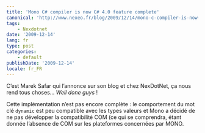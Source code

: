 ```yaml
---
title: 'Mono C# compiler is now C# 4.0 feature complete'
canonical: 'http://www.nexeo.fr/blog/2009/12/14/mono-c-compiler-is-now-c-4-0-feature-complete/'
tags:
    - Nexdotnet
date: '2009-12-14'
lang: fr
type: post
categories:
    - default
publishDate: '2009-12-14'
locale: fr_FR
---
```


C’est Marek Safar qui l’annonce sur son blog et chez NexDotNet, ça nous rend tous choses… <em lang="en">Well done guys</em> !

Cette implémentation n’est pas encore complète : le comportement du mot clé `dynamic` est peu compatible avec les types valeurs et Mono a décidé de ne pas développer la compatibilité COM (ce qui se comprendra, étant donnée l’absence de COM sur les plateformes concernées par MONO.
